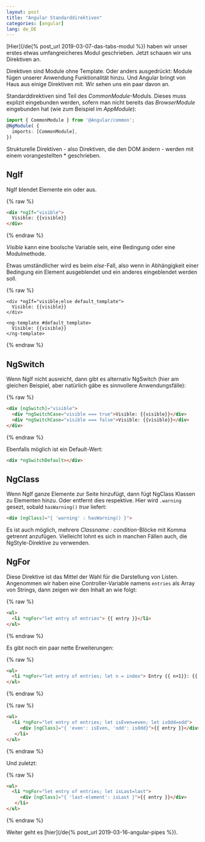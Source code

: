 ```yaml
---
layout: post
title: "Angular Standarddirektiven"
categories: [angular]
lang: de_DE
---
```


[Hier](/de{% post_url 2019-03-07-das-tabs-modul %}) haben wir unser erstes etwas umfangreicheres Modul geschrieben. Jetzt schauen wir uns Direktiven an.

Direktiven sind Module ohne Template. Oder anders ausgedrückt: Module fügen unserer Anwendung Funktionalität hinzu. Und Angular bringt von Haus aus einige Direktiven mit. Wir sehen uns ein paar davon an.

<!--more-->

Standarddirektiven sind Teil des _CommonModule_-Moduls. Dieses muss explizit eingebunden werden, sofern man nicht bereits das _BrowserModule_ eingebunden hat (wie zum Beispiel im _AppModule_):

```typescript
import { CommonModule } from '@Angular/common';
@NgModule( {
  imports: [CommonModule],
})
```

Strukturelle Direktiven - also Direktiven, die den DOM ändern - werden mit einem vorangestellten * geschrieben.

## NgIf

NgIf blendet Elemente ein oder aus.

{% raw %}
```html
<div *ngIf="visible">
  Visible: {{visible}}
</div>
```
{% endraw %}

_Visible_ kann eine boolsche Variable sein, eine Bedingung oder eine Modulmethode.

Etwas umständlicher wird es beim _else_-Fall, also wenn in Abhängigkeit einer Bedingung ein Element ausgeblendet und ein anderes eingeblendet werden soll.

{% raw %}
```hmtl
<div *ngIf="visible;else default_template">
  Visible: {{visible}}
</div>

<ng-template #default_template>
  Visible: {{visible}}
</ng-template>
```
{% endraw %}

## NgSwitch

Wenn NgIf nicht ausreicht, dann gibt es alternativ NgSwitch (hier am gleichen Beispiel, aber natürlich gäbe es sinnvollere Anwendungsfälle):

{% raw %}
```html
<div [ngSwitch]="visible">
  <div *ngSwitchCase="visible === true">Visible: {{visible}}</div>
  <div *ngSwitchCase="visible === false">Visible: {{visible}}</div>
</div>
```
{% endraw %}

Ebenfalls möglich ist ein Default-Wert:

```html
<div *ngSwitchDefault></div>
```

## NgClass

Wenn NgIf ganze Elemente zur Seite hinzufügt, dann fügt NgClass Klassen zu Elementen hinzu. Oder entfernt dies respektive. Hier wird ``.warning`` gesezt, sobald ``hasWarning()`` _true_ liefert:

```html
<div [ngClass]="{ 'warning' : hasWarning() }">
```

Es ist auch möglich, mehrere _Classname : condition_-Blöcke mit Komma getrennt anzufügen. Vielleicht lohnt es sich in manchen Fällen auch, die NgStyle-Direktive zu verwenden.

## NgFor

Diese Direktive ist das Mittel der Wahl für die Darstellung von Listen. Angenommen wir haben eine Controller-Variable namens ``entries`` als Array von Strings, dann zeigen wir den Inhalt an wie folgt:

{% raw %}
```html
<ul>
  <li *ngFor="let entry of entries"> {{ entry }}</li>
</ul>
```
{% endraw %}

Es gibt noch ein paar nette Erweiterungen:

{% raw %}
```html
<ul>
  <li *ngFor="let entry of entries; let n = index"> Entry {{ n+1}}: {{ entry }}</li>
</ul>
```
{% endraw %}

{% raw %}
```html
<ul>
  <li *ngFor="let entry of entries; let isEven=even; let isOdd=odd">
     <div [ngClass]="{ 'even': isEven, 'odd': isOdd}">{{ entry }}</div>
   </li>
</ul>
```
{% endraw %}

Und zuletzt:

{% raw %}
```html
<ul>
  <li *ngFor="let entry of entries; let isLast=last">
     <div [ngClass]="{ 'last-element': isLast }">{{ entry }}</div>
   </li>
</ul>
```
{% endraw %}

Weiter geht es [hier](/de{% post_url 2019-03-16-angular-pipes %}).
